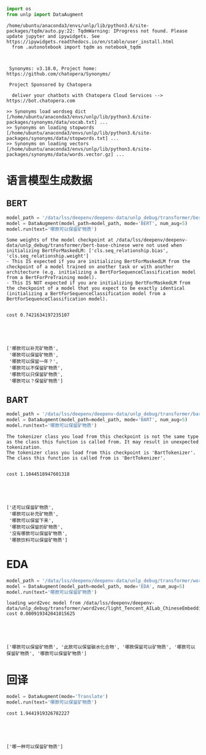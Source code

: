 ```python
import os
from unlp import DataAugment
```

    /home/ubuntu/anaconda3/envs/unlp/lib/python3.6/site-packages/tqdm/auto.py:22: TqdmWarning: IProgress not found. Please update jupyter and ipywidgets. See https://ipywidgets.readthedocs.io/en/stable/user_install.html
      from .autonotebook import tqdm as notebook_tqdm


    
     Synonyms: v3.18.0, Project home: https://github.com/chatopera/Synonyms/
    
     Project Sponsored by Chatopera
    
      deliver your chatbots with Chatopera Cloud Services --> https://bot.chatopera.com
    
    >> Synonyms load wordseg dict [/home/ubuntu/anaconda3/envs/unlp/lib/python3.6/site-packages/synonyms/data/vocab.txt] ... 
    >> Synonyms on loading stopwords [/home/ubuntu/anaconda3/envs/unlp/lib/python3.6/site-packages/synonyms/data/stopwords.txt] ...
    >> Synonyms on loading vectors [/home/ubuntu/anaconda3/envs/unlp/lib/python3.6/site-packages/synonyms/data/words.vector.gz] ...


# 语言模型生成数据

## BERT


```python
model_path = '/data/lss/deepenv/deepenv-data/unlp_debug/transformer/bert-base-chinese'
model = DataAugment(model_path=model_path, mode='BERT', num_aug=5)
model.run(text='哪款可以保留矿物质')
```

    Some weights of the model checkpoint at /data/lss/deepenv/deepenv-data/unlp_debug/transformer/bert-base-chinese were not used when initializing BertForMaskedLM: ['cls.seq_relationship.bias', 'cls.seq_relationship.weight']
    - This IS expected if you are initializing BertForMaskedLM from the checkpoint of a model trained on another task or with another architecture (e.g. initializing a BertForSequenceClassification model from a BertForPreTraining model).
    - This IS NOT expected if you are initializing BertForMaskedLM from the checkpoint of a model that you expect to be exactly identical (initializing a BertForSequenceClassification model from a BertForSequenceClassification model).


    cost 0.7421634197235107





    ['哪款可以补充矿物质',
     '哪款可以保留矿物质',
     '哪款可以保留一年？',
     '哪款可以不保留矿物质',
     '哪款可以只保留矿物质',
     '哪款可以？保留矿物质']



## BART


```python
model_path = '/data/lss/deepenv/deepenv-data/unlp_debug/transformer/bart-base-chinese'
model = DataAugment(model_path=model_path, mode='BART', num_aug=5)
model.run(text='哪款可以保留矿物质')
```

    The tokenizer class you load from this checkpoint is not the same type as the class this function is called from. It may result in unexpected tokenization. 
    The tokenizer class you load from this checkpoint is 'BartTokenizer'. 
    The class this function is called from is 'BertTokenizer'.


    cost 1.1044518947601318





    ['还可以保留矿物质',
     '哪款可以补充矿物质',
     '哪款可以保留下来',
     '哪款可以保留的矿物质',
     '没有哪款可以保留矿物质',
     '哪款饮料可以保留矿物质']



# EDA


```python
model_path = '/data/lss/deepenv/deepenv-data/unlp_debug/transformer/word2vec/light_Tencent_AILab_ChineseEmbedding.bin'
model = DataAugment(model_path=model_path, mode='EDA', num_aug=5)
model.run(text='哪款可以保留矿物质')
```

    loading word2vec model from /data/lss/deepenv/deepenv-data/unlp_debug/transformer/word2vec/light_Tencent_AILab_ChineseEmbedding.bin
    cost 0.000919342041015625





    ['哪款可以保留矿物质', '此款可以保留碳水化合物', '哪款保留可以矿物质', '哪款可以保留矿物质', '哪款可以保留矿物质']



# 回译


```python
model = DataAugment(mode='Translate')
model.run(text='哪款可以保留矿物质')
```

    cost 1.9441919326782227





    ['哪一种可以保留矿物质']




```python

```
